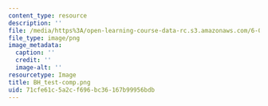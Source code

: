 ```yaml
---
content_type: resource
description: ''
file: /media/https%3A/open-learning-course-data-rc.s3.amazonaws.com/6-011-signals-systems-and-inference-spring-2018/71cfe61c5a2cf696bc36167b99956bdb_BH_test-comp.png
file_type: image/png
image_metadata:
  caption: ''
  credit: ''
  image-alt: ''
resourcetype: Image
title: BH_test-comp.png
uid: 71cfe61c-5a2c-f696-bc36-167b99956bdb
---
```

